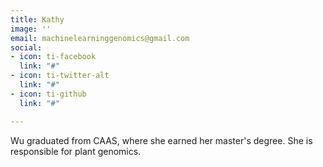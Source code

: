 ```yaml
---
title: Kathy
image: ''
email: machinelearninggenomics@gmail.com
social:
- icon: ti-facebook
  link: "#"
- icon: ti-twitter-alt
  link: "#"
- icon: ti-github
  link: "#"

---
```

Wu graduated from CAAS, where she earned her master's degree. She is responsible for plant genomics.